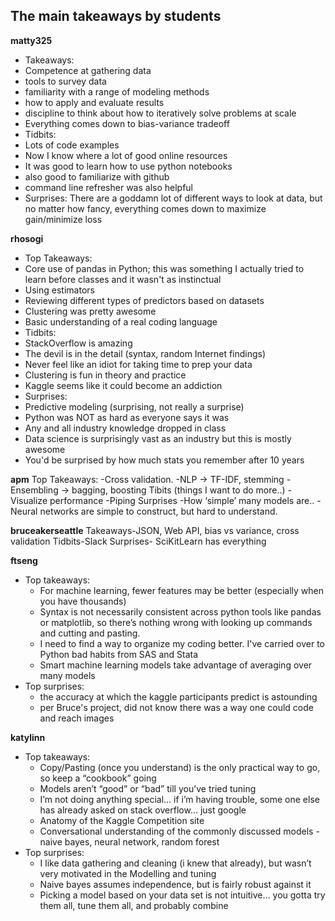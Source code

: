 ## The main takeaways by students


**matty325**
* Takeaways:
 * Competence at gathering data
 * tools to survey data
 * familiarity with a range of modeling methods
 * how to apply and evaluate results
 * discipline to think about how to iteratively solve problems at scale
 * Everything comes down to bias-variance tradeoff
* Tidbits:
 * Lots of code examples
 * Now I know where a lot of good online resources
 * It was good to learn how to use python notebooks
 * also good to familiarize with github
 * command line refresher was also helpful
* Surprises: There are a goddamn lot of different ways to look at data, but no matter how fancy, everything comes down to maximize gain/minimize loss

**rhosogi**
* Top Takeaways:
 * Core use of pandas in Python; this was something I actually tried to learn before classes and it wasn't as instinctual
 * Using estimators 
 * Reviewing different types of predictors based on datasets
 * Clustering was pretty awesome
 * Basic understanding of a real coding language
* Tidbits:
 * StackOverflow is amazing
 * The devil is in the detail (syntax, random Internet findings)
 * Never feel like an idiot for taking time to prep your data
 * Clustering is fun in theory and practice
 * Kaggle seems like it could become an addiction
* Surprises:
 * Predictive modeling (surprising, not really a surprise)
 * Python was NOT as hard as everyone says it was
 * Any and all industry knowledge dropped in class
 * Data science is surprisingly vast as an industry but this is mostly awesome
 * You'd be surprised by how much stats you remember after 10 years

**apm**
Top Takeaways:
  -Cross validation.
  -NLP -> TF-IDF, stemming
  -Ensembling -> bagging, boosting
Tibits (things I want to do more..)
  -Visualize performance
  -Piping
Surprises
-How ‘simple’ many models are..
-Neural networks are simple to construct, but hard to understand.

**bruceakerseattle**
  Takeaways-JSON, Web API, bias vs variance, cross validation
  Tidbits-Slack
  Surprises- SciKitLearn has everything


**ftseng**
* Top takeaways:
  * For machine learning, fewer features may be better (especially when you have thousands)
  * Syntax is not necessarily consistent across python tools like pandas or matplotlib, so there’s nothing wrong with looking up commands and cutting and pasting.
  * I need to find a way to organize my coding better. I've carried over to Python bad habits from SAS and Stata
  * Smart machine learning models take advantage of averaging over many models
* Top surprises:
  * the accuracy at which the kaggle participants predict is astounding
  * per Bruce's project, did not know there was a way one could code and reach images

**katylinn**
* Top takeaways:
  * Copy/Pasting (once you understand) is the only practical way to go, so keep a “cookbook” going
  * Models aren’t “good” or “bad” till you’ve tried tuning
  * I’m not doing anything special… if i’m having trouble, some one else has already asked on stack overflow… just google
  * Anatomy of the Kaggle Competition site
  * Conversational understanding of the commonly discussed models - naive bayes, neural network, random forest  
* Top surprises:
  * I like data gathering and cleaning (i knew that already), but wasn’t very motivated in the Modelling and tuning
  * Naive bayes assumes independence, but is fairly robust against it
  * Picking a model based on your data set is not intuitive… you gotta try them all, tune them all, and probably combine

